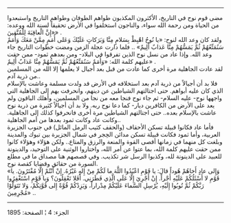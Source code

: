 ------------------------------------------------------------------------

مضى قوم نوح في التاريخ، الأكثرون المكذبون طواهم الطوفان وطواهم التاريخ
واستبعدوا من الحياة ومن رحمة الله سواء، والناجون استخلفوا في الأرض
تحقيقاً لسنة الله ووعده: «إِنَّ الْعاقِبَةَ لِلْمُتَّقِينَ» .  
ولقد كان وعد الله لنوح: «يا نُوحُ اهْبِطْ بِسَلامٍ مِنَّا وَبَرَكاتٍ عَلَيْكَ وَعَلى أُمَمٍ مِمَّنْ
مَعَكَ وَأُمَمٌ سَنُمَتِّعُهُمْ ثُمَّ يَمَسُّهُمْ مِنَّا عَذابٌ أَلِيمٌ» .. فلما دارت عجلة الزمن ومضت
خطوات التاريخ جاء وعد الله. وإذا عاد من نسل نوح الذين تفرقوا في البلاد-
ومن بعدهم ثمود- ممن حقت عليهم كلمة الله: «وَأُمَمٌ سَنُمَتِّعُهُمْ ثُمَّ يَمَسُّهُمْ مِنَّا عَذابٌ
أَلِيمٌ» .  
لقد عادت الجاهلية مرة أخرى كما عادت من قبل بعد أجيال لا يعلمها إلا الله
من المسلمين من ذرية آدم..  
فلا بد أن أجيالاً من ذرية آدم بعد استخلافه في الأرض قد ولدت مسلمة وعاشت
بالإسلام الذي كان عليه أبواهم. حتى اجتالتهم الشياطين عن دينهم، وانحرفت
بهم إلى الجاهلية التي واجهها نوح- عليه السلام- ثم جاء نوح فنجا معه من
نجا من المسلمين، وأهلك الباقون ولم يعد على الأرض من الكافرين ديار- كما
دعا نوح ربه. ولا بد أن أجيالاً كثيرة من ذرية نوح عاشت بالإسلام بعده.. حتى
اجتالتهم الشياطين مرة أخرى فانحرفوا كذلك إلى الجاهلية. وكانت عاد وكانت
ثمود بعدها من أمم الجاهلية..  
فأما عاد فكانوا قبيلة تسكن الأحقاف (والحقف كثيب الرمل المائل) في جنوب
الجزيرة العربية، وأما ثمود فكانت قبيلة تسكن مدائن الحِجر في شمال الجزيرة
بين تبوك والمدينة وبلغت كل منهما في زمانها أقصى القوة والمنعة والرزق
والمتاع.. ولكن هؤلاء وهؤلاء كانوا ممن حقت عليهم كلمة الله، بما عتوا عن
أمر الله، واختاروا الوثنية على التوحيد، والدينونة للعبيد على الدينونة
لله، وكذبوا الرسل شر تكذيب. وفي قصصهم هنا مصداق ما في مطلع السورة من
حقائق وقضايا كقصة نوح.  
«وَإِلى عادٍ أَخاهُمْ هُوداً قالَ: يا قَوْمِ اعْبُدُوا اللَّهَ ما لَكُمْ مِنْ إِلهٍ غَيْرُهُ. إِنْ أَنْتُمْ
إِلَّا مُفْتَرُونَ. يا قَوْمِ لا أَسْئَلُكُمْ عَلَيْهِ أَجْراً. إِنْ أَجْرِيَ إِلَّا عَلَى الَّذِي فَطَرَنِي. أَفَلا
تَعْقِلُونَ؟ وَيا قَوْمِ اسْتَغْفِرُوا رَبَّكُمْ ثُمَّ تُوبُوا إِلَيْهِ، يُرْسِلِ السَّماءَ عَلَيْكُمْ مِدْراراً،
وَيَزِدْكُمْ قُوَّةً إِلى قُوَّتِكُمْ، وَلا تَتَوَلَّوْا مُجْرِمِينَ» ..

------------------------------------------------------------------------

الجزء: 4 ¦ الصفحة: 1895
